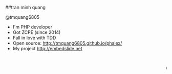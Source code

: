 ##tran minh quang

@tmquang6805 <!-- .element class="fragment" -->

<ul class="left">
	<li class="fragment">I'm PHP <span class="highlight-red fragment">developer</span></li>
	<li class="fragment">Got ZCPE (since 2014)</li>
	<li class="fragment">Fall in love with <span class="fragment highlight-blue">TDD</span></li>
	<li class="fragment">Open source: <a href="http://tmquang6805.github.io/phalex" target="_blank">http://tmquang6805.github.io/phalex/</a> </li>
	<li class="fragment">My project <a href="http://embedslide.net/" target="_blank">http://embedslide.net</a> </li>
</ul>
<p>&nbsp;</p>
<div class="fragment">
	<marquee>Currently, I always use TDD</marquee>
</div>